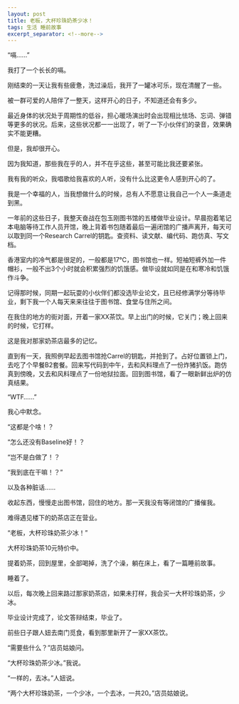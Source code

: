 ```yaml
---
layout: post
title: 老板，大杯珍珠奶茶少冰！
tags: 生活 睡前故事
excerpt_separator: <!--more-->
---
```


“嗝……”

我打了一个长长的嗝。

刚结束的一天让我有些疲惫，洗过澡后，我开了一罐冰可乐，现在清醒了一些。

<!--more-->

被一群可爱的人陪伴了一整天，这样开心的日子，不知道还会有多少。

最近身体的状况处于周期性的低谷，担心暖场演出时会出现相比怯场、忘词、弹错等更多的状况。后来，这些状况都一一出现了，听了一下小伙伴们的录音，效果确实不能更糟。

但是，我却很开心。

因为我知道，那些我在乎的人，并不在乎这些，甚至可能比我还要紧张。

我有我的听众，我唱歌给我喜欢的人听，没有什么比这更令人感到开心的了。

我是一个幸福的人，当我想做什么的时候，总有人不愿意让我自己一个人一条道走到黑。

一年前的这些日子，我整天奋战在包玉刚图书馆的五楼做毕业设计。早晨抱着笔记本电脑等待工作人员开馆，晚上背着书包随着最后一遍闭馆的广播声离开，每天可以取到同一个Research Carrel的钥匙。查资料、读文献、编代码、跑仿真、写文档。

香港室内的冷气都是很足的，一般都是17℃，图书馆也一样。短袖短裤外加一件帽衫，一般不出3个小时就会积累强烈的饥饿感。做毕设就如同是在和寒冷和饥饿作斗争。

记得那时候，同期一起玩耍的小伙伴们都没选毕业论文，且已经修满学分等待毕业，剩下我一个人每天来来往往于图书馆、食堂与住所之间。

在我住的地方的街对面，开着一家XX茶饮。早上出门的时候，它关门；晚上回来的时候，它打样。

这是我对那家奶茶店最多的记忆。

直到有一天，我照例早起去图书馆抢Carrel的钥匙，并抢到了。占好位置锁上门，去吃了个早餐B2套餐。回来写代码到中午，去和风料理点了一份炸猪扒饭。跑仿真到傍晚，又去和风料理点了一份地狱拉面。回到图书馆，看了一眼新鲜出炉的仿真结果。

“WTF……”

我心中默念。

“这都是个啥！？

“怎么还没有Baseline好！？

“岂不是白做了！？

“我到底在干嘛！？”

以及各种脏话……

收起东西，慢慢走出图书馆，回住的地方。那一天我没有等闭馆的广播催我。

难得遇见楼下的奶茶店正在营业。

“老板，大杯珍珠奶茶少冰！”

大杯珍珠奶茶10元特价中。

提着奶茶，回到屋里，全部喝掉，洗了个澡，躺在床上，看了一篇睡前故事。

睡着了。

以后，每次晚上回来路过那家奶茶店，如果未打样，我会买一大杯珍珠奶茶，少冰。

毕业设计完成了，论文答辩结束，毕业了。

前些日子跟人妞去南门觅食，看到那里新开了一家XX茶饮。

“需要些什么？”店员姑娘问。

“大杯珍珠奶茶少冰。”我说。

“一样的，去冰。”人妞说。

“两个大杯珍珠奶茶，一个少冰，一个去冰，一共20。”店员姑娘说。